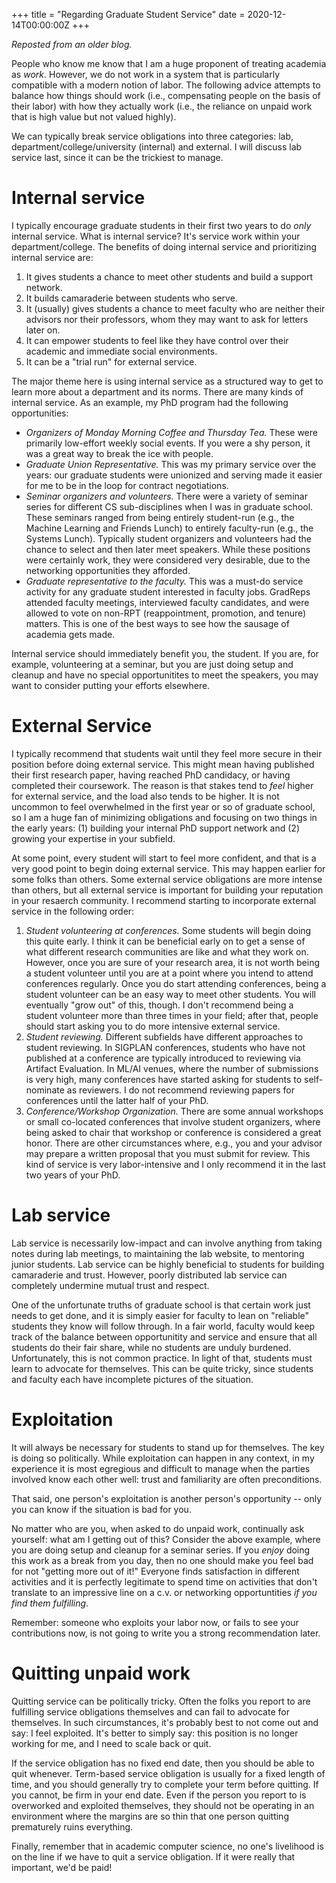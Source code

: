 +++
title = "Regarding Graduate Student Service"
date = 2020-12-14T00:00:00Z
+++

_Reposted from an older blog._

People who know me know that I am a huge proponent of treating academia 
as _work_. However, we do not work in a system that is particularly 
compatible with a modern notion of labor. The following advice attempts to 
balance how things should work (i.e., compensating people on 
the basis of their labor) with how they actually work (i.e., the reliance 
on unpaid work that is high value but not valued highly).<!-- more -->


We can typically break service obligations into three categories: lab, department/college/university (internal) and external. I will discuss lab service last, since it can be the trickiest to manage.

# Internal service

I typically encourage graduate students in their first two years to do _only_ internal service. What is internal service? It's service work within your department/college. The benefits of doing internal service and prioritizing internal service are:

1. It gives students a chance to meet other students and build a support network.
4. It builds camaraderie between students who serve.
2. It (usually) gives students a chance to meet faculty who are neither their advisors nor their professors, whom they may want to ask for letters later on.
3. It can empower students to feel like they have control over their academic and immediate social environments. 
5. It can be a "trial run" for external service. 

The major theme here is using internal service as a structured way to get to learn more about a department and its norms. There are many kinds of internal service. As an example, my PhD program had the following opportunities:

* _Organizers of Monday Morning Coffee and Thursday Tea._ These were primarily low-effort weekly social events. If you were a shy person, it was a great way to break the ice with people. 
* _Graduate Union Representative._ This was my primary service over the years: our graduate students were unionized and serving made it easier for me to be in the loop for contract negotiations. 
* _Seminar organizers and volunteers._ There were a variety of seminar series for different CS sub-disciplines when I was in graduate school. These seminars ranged from being entirely student-run (e.g., the Machine Learning and Friends Lunch) to entirely faculty-run (e.g., the Systems Lunch). Typically student organizers and volunteers had the chance to select and then later meet speakers. While these positions were certainly work, they were considered very desirable, due to the networking opportunities they afforded.
* _Graduate representative to the faculty._ This was a must-do service activity for any graduate student interested in faculty jobs. GradReps attended faculty meetings, interviewed faculty candidates, and were allowed to vote on non-RPT (reappointment, promotion, and tenure) matters. This is one of the best ways to see how the sausage of academia gets made. 

Internal service should immediately benefit you, the student. If you are, for example, volunteering at a seminar, but you are just doing setup and cleanup and have no special opportunitites to meet the speakers, you may want to consider putting your efforts elsewhere.

# External Service

I typically recommend that students wait until they feel more secure in their position before doing external service. This might mean having published their first research paper, having reached PhD candidacy, or having completed their coursework. The reason is that stakes tend to _feel_ higher for external service, and the load also tends to be higher. It is not uncommon to feel overwhelmed in the first year or so of graduate school, so I am a huge fan of minimizing obligations and focusing on two things in the early years: (1) building your internal PhD support network and (2) growing your expertise in your subfield. 

At some point, every student will start to feel more confident, and that is a very good point to begin doing external service. This may happen earlier for some folks than others. Some external service obligations are more intense than others, but all external service is important for building your reputation in your resaerch community. I recommend starting to incorporate external service in the following order:

1. _Student volunteering at conferences._ Some students will begin doing this quite early. I think it can be beneficial early on to get a sense of what different research communities are like and what they work on. However, once you are sure of your research area, it is not worth being a student volunteer until you are at a point where you intend to attend conferences regularly. Once you do start attending conferences, being a student volunteer can be an easy way to meet other students. You will eventually "grow out" of this, though. I don't recommend being a student volunteer more than three times in your field; after that, people should start asking you to do more intensive external service. 
2. _Student reviewing._ Different subfields have different approaches to student reviewing. In SIGPLAN conferences, students who have not published at a conference are typically introduced to reviewing via Artifact Evaluation. In ML/AI venues, where the number of submissions is very high, many conferences have started asking for students to self-nominate as reviewers. I do not recommend reviewing papers for conferences until the latter half of your PhD. 
3. _Conference/Workshop Organization._ There are some annual workshops or small co-located conferences that involve student organizers, where being asked to chair that workshop or conference is considered a great honor. There are other circumstances where, e.g., you and your advisor may prepare a written proposal that you must submit for review. This kind of service is very labor-intensive and I only recommend it in the last two years of your PhD. 

# Lab service

Lab service is necessarily low-impact and can involve anything from taking notes during lab meetings, to maintaining the lab website, to mentoring junior students. Lab service can be highly beneficial to students for building camaraderie and trust. However, poorly distributed lab service can completely undermine mutual trust and respect. 

One of the unfortunate truths of graduate school is that certain work just needs to get done, and it is simply easier for faculty to lean on "reliable" students they know will follow through. In a fair world, faculty would keep track of the balance between opportunitity and service and ensure that all students do their fair share, while no students are unduly burdened. Unfortunately, this is not common practice. In light of that, students must learn to advocate for themselves. This can be quite tricky, since students and faculty each have incomplete pictures of the situation. 

# Exploitation

It will always be necessary for students to stand up for themselves. The key is doing so politically. While exploitation can happen in any context, in my experience it is most egregious and difficult to manage when the parties involved know each other well: trust and familiarity are often preconditions.

That said, one person's exploitation is another person's opportunity -- only you can know if the situation is bad for you. 

No matter who are you, when asked to do unpaid work, continually ask yourself: what am I getting out of this? Consider the above example, where you are doing setup and cleanup for a seminar series. If you _enjoy_ doing this work as a break from you day, then no one should make you feel bad for not "getting more out of it!" Everyone finds satisfaction in different activities and it is perfectly legitimate to spend time on activities that don't translate to an impressive line on a c.v. or networking opportuntities _if you find them fulfilling_. 

Remember: someone who exploits your labor now, or fails to see your contributions now, is not going to write you a strong recommendation later. 

# Quitting unpaid work

Quitting service can be politically tricky. Often the folks you report to are fulfilling service obligations themselves and can fail to advocate for themselves. In such circumstances, it's probably best to not come out and say: I feel exploited. It's better to simply say: this position is no longer working for me, and I need to scale back or quit. 

If the service obligation has no fixed end date, then you should be able to quit whenever. Term-based service obligation is usually for a fixed length of time, and you should generally try to complete your term before quitting. If you cannot, be firm in your end date. Even if the person you report to is overworked and exploited themselves, they should not be operating in an environment where the margins are so thin that one person quitting prematurely ruins everything. 

Finally, remember that in academic computer science, no one's livelihood is on the line if we have to quit a service obligation. If it were really that important, we'd be paid!